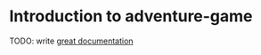 # Introduction to adventure-game

TODO: write [great documentation](http://jacobian.org/writing/what-to-write/)
